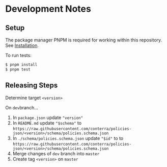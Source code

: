 # Development Notes

## Setup

The package manager PNPM is required for working within this repository.
See [Installation](https://pnpm.io/installation).

To run tests:

```bash
$ pnpm install
$ pnpm test
```

## Releasing Steps

Determine target `<version>`

On `dev`branch...

1. In `package.json` update `"version"`
1. In `README.md` update `"$schema"` to `https://raw.githubusercontent.com/conterra/policies-json/<version>/schema/policies.schema.json`
1. In `./schema/policies.schema.json` update `"$id"` to to `https://raw.githubusercontent.com/conterra/policies-json/<version>/schema/policies.schema.json`
1. Merge changes of `dev` branch into `master`
1. Create tag `<version>` on `master`
